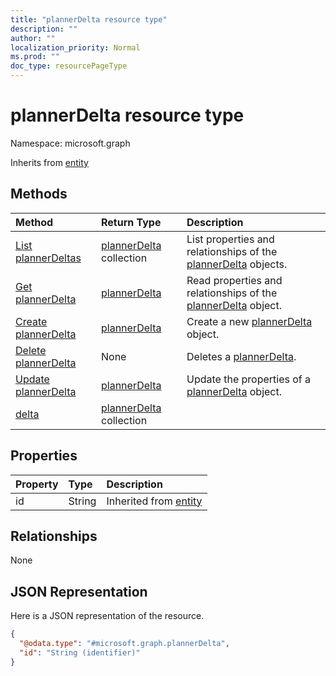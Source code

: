 ```yaml
---
title: "plannerDelta resource type"
description: ""
author: ""
localization_priority: Normal
ms.prod: ""
doc_type: resourcePageType
---
```


# plannerDelta resource type


Namespace: microsoft.graph




Inherits from [entity](../resources/entity.md)

## Methods
|Method|Return Type|Description|
|:---|:---|:---|
|[List plannerDeltas](../api/plannerdelta-list.md)|[plannerDelta](../resources/plannerdelta.md) collection|List properties and relationships of the [plannerDelta](../resources/plannerdelta.md) objects.|
|[Get plannerDelta](../api/plannerdelta-get.md)|[plannerDelta](../resources/plannerdelta.md)|Read properties and relationships of the [plannerDelta](../resources/plannerdelta.md) object.|
|[Create plannerDelta](../api/plannerdelta-create.md)|[plannerDelta](../resources/plannerdelta.md)|Create a new [plannerDelta](../resources/plannerdelta.md) object.|
|[Delete plannerDelta](../api/plannerdelta-delete.md)|None|Deletes a [plannerDelta](../resources/plannerdelta.md).|
|[Update plannerDelta](../api/plannerdelta-update.md)|[plannerDelta](../resources/plannerdelta.md)|Update the properties of a [plannerDelta](../resources/plannerdelta.md) object.|
|[delta](../api/plannerdelta-delta.md)|[plannerDelta](../resources/plannerdelta.md) collection||

## Properties
|Property|Type|Description|
|:---|:---|:---|
|id|String| Inherited from [entity](../resources/entity.md)|

## Relationships
None

## JSON Representation
Here is a JSON representation of the resource.
<!-- {
  "blockType": "resource",
  "keyProperty": "id",
  "@odata.type": "microsoft.graph.plannerDelta",
  "baseType": "microsoft.graph.entity",
  "openType": false
}
-->
``` json
{
  "@odata.type": "#microsoft.graph.plannerDelta",
  "id": "String (identifier)"
}
```

